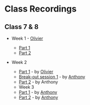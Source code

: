 # Class Recordings

## Class 7 & 8

* Week 1 - [Olivier](https://github.com/xurei)
  - [Part 1](https://vimeo.com/429603081)
  - [Part 2](https://vimeo.com/429603310)
  
  
* Week 2
  - [Part 1](https://vimeo.com/431190348) - by [Olivier](https://github.com/xurei)
  - [Break-out session 1](https://vimeo.com/431187975/c2bf7158dc) - by [Anthony](https://github.com/Toinne)
  - [Part 2](https://vimeo.com/431206655) - by Anthony
  
  * Week 3
  -  [Part 1](https://vimeo.com/433319666) - by [Anthony](https://github.com/Toinne)
  -  [Part 2](https://vimeo.com/433339011) - by [Anthony](https://github.com/Toinne)
  
